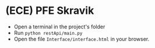 # (ECE) PFE Skravik

- Open a terminal in the project's folder
- Run `python restApi/main.py`
- Open the file `Interface/interface.html` in your browser.
